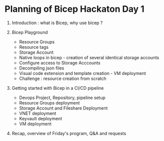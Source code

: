 # Planning of Bicep Hackaton Day 1 


1. Introduction : what is Bicep, why use bicep ? 

2. Bicep Playground 
   * Resource Groups
   * Resource tags
   * Storage Account 
   * Native loops in bicep - creation of several identical storage accounts
   * Configure access to Storage Acccounts 
   * Decompiling json files
   * Visual code extension and template creation - VM deployment
   * Challenge : resource creation from scratch 

3. Getting started with Bicep in a CI/CD pipeline
   * Devops Project, Repository, pipeline setup  
   * Resource Groups deployment
   * Storage Account and Fileshare Deployment
   * VNET deployment
   * Keyvault deployment
   * VM deployment 

4. Recap, overview of Friday's program, Q&A and requests
